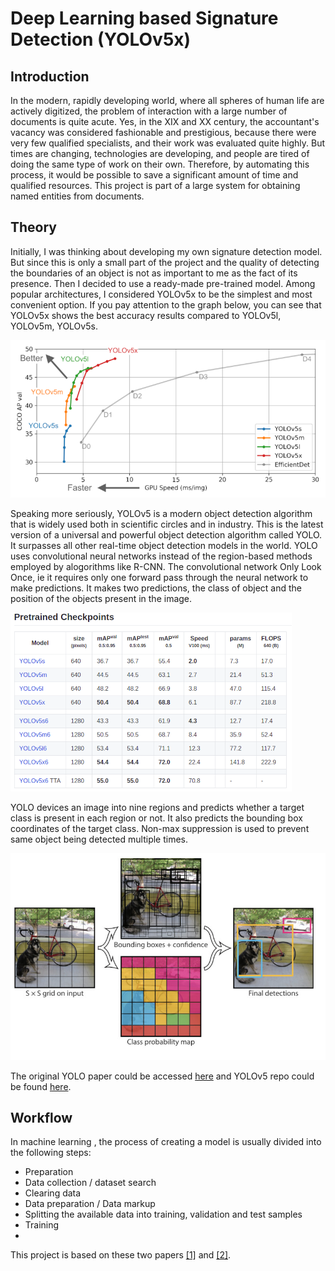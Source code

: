# Deep Learning based Signature Detection (YOLOv5x)
## Introduction

In the modern, rapidly developing world, where all spheres of human life are actively digitized, the problem of interaction with a large number of documents is quite acute. Yes, in the XIX and XX century, the accountant's vacancy was considered fashionable and prestigious, because there were very few qualified specialists, and their work was evaluated quite highly. But times are changing, technologies are developing, and people are tired of doing the same type of work on their own. Therefore, by automating this process, it would be possible to save a significant amount of time and qualified resources. This project is part of a large system for obtaining named entities from documents.

## Theory

Initially, I was thinking about developing my own signature detection model. But since this is only a small part of the project and the quality of detecting the boundaries of an object is not as important to me as the fact of its presence. Then I decided to use a ready-made pre-trained model. Among popular architectures, I considered YOLOv5x to be the simplest and most convenient option. If you pay attention to the graph below, you can see that YOLOv5x shows the best accuracy results compared to YOLOv5l, YOLOv5m, YOLOv5s.

![YOLO_COMPARSION](Images/yolo_comparison.png)

Speaking more seriously, YOLOv5 is a modern object detection algorithm that is widely used both in scientific circles and in industry. This is the latest version of a universal and powerful object detection algorithm called YOLO. It surpasses all other real-time object detection models in the world.
YOLO uses convolutional neural networks instead of the region-based methods employed by alogorithms like R-CNN. The convolutional network Only Look Once, ie it requires only one forward pass through the neural network to make predictions. It makes two predictions, the class of object and the position of the objects present in the image.

![YOLO_MODEL_LIST](Images/yolo_model_list.png)

YOLO devices an image into nine regions and predicts whether a target class is present in each region or not. It also predicts the bounding box coordinates of the target class. Non-max suppression is used to prevent same object being detected multiple times.

![YOLO_WORKING](Images/yolo_working.jpeg)

The original YOLO paper could be accessed [here](https://arxiv.org/abs/1506.02640) and YOLOv5 repo could be found [here](https://github.com/ultralytics/yolov5).

## Workflow

In machine learning , the process of creating a model is usually divided into the following steps:
* Preparation
 * Data collection / dataset search
 * Clearing data
 * Data preparation / Data markup
 * Splitting the available data into training, validation and test samples
* Training
*


This project is based on these two papers [[1]](https://repositum.tuwien.at/bitstream/20.500.12708/16962/1/Hauri%20Marcel%20Rene%20-%202021%20-%20Detecting%20Signatures%20in%20scanned%20document%20images.pdf) and [[2]](https://arxiv.org/abs/2004.12104).  